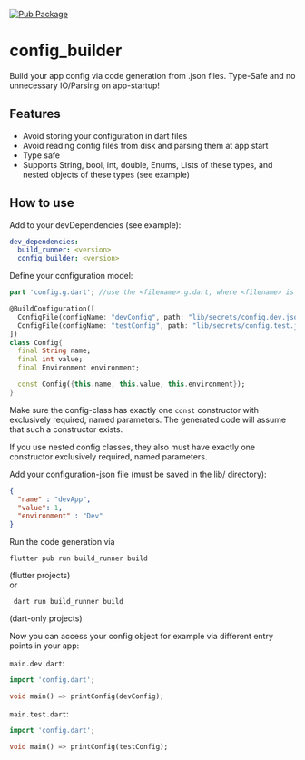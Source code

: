 [![Pub Package](https://img.shields.io/pub/v/config_builder.svg)](https://pub.dartlang.org/packages/config_builder)


# config_builder


Build your app config via code generation from .json files. Type-Safe and no unnecessary IO/Parsing on app-startup!



## Features

- Avoid storing your configuration in dart files
- Avoid reading config files from disk and parsing them at app start
- Type safe
- Supports String, bool, int, double, Enums, Lists of these types, and nested objects of these types (see example)


## How to use

Add to your devDependencies (see example):

```yaml
dev_dependencies:
  build_runner: <version>
  config_builder: <version>
```

Define your configuration model:

```dart
part 'config.g.dart'; //use the <filename>.g.dart, where <filename> is the name of this dart file

@BuildConfiguration([
  ConfigFile(configName: "devConfig", path: "lib/secrets/config.dev.json"),
  ConfigFile(configName: "testConfig", path: "lib/secrets/config.test.json"),
])
class Config{
  final String name;
  final int value;
  final Environment environment;

  const Config({this.name, this.value, this.environment});
}
```

Make sure the config-class has exactly one `const` constructor with exclusively required, named parameters.
The generated code will assume that such a constructor exists.

If you use nested config classes, they also must have exactly one constructor exclusively required, named parameters.

Add your configuration-json file (must be saved in the lib/ directory):

```json
{
  "name" : "devApp",
  "value": 1,
  "environment" : "Dev"
}
```


Run the code generation via 

    flutter pub run build_runner build
(flutter projects)    
or
 
     dart run build_runner build 
(dart-only projects)   
    
Now you can access your config object for example via different entry points in your app:

`main.dev.dart`:

```dart
import 'config.dart';

void main() => printConfig(devConfig);
```

`main.test.dart`:

```dart
import 'config.dart';

void main() => printConfig(testConfig);
```
